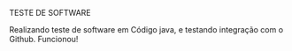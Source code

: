 TESTE DE SOFTWARE

Realizando teste de software em Código java, e testando integração com o Github. Funcionou!
